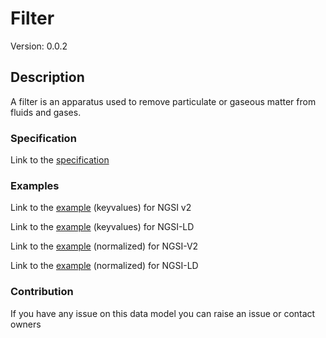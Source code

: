 # Filter
Version: 0.0.2

## Description 

A filter is an apparatus used to remove particulate or gaseous matter from fluids and gases.
### Specification

Link to the [specification](https://github.com/smart-data-models/incubated/tree/master/SAREF/s4bldg/Filter/doc/spec.md)

### Examples

Link to the [example](https://github.com/smart-data-models/incubated/tree/master/SAREF/s4bldg/Filter/examples/example.json) (keyvalues) for NGSI v2

Link to the [example](https://github.com/smart-data-models/incubated/tree/master/SAREF/s4bldg/Filter/examples/example.jsonld) (keyvalues) for NGSI-LD

Link to the [example](https://github.com/smart-data-models/incubated/tree/master/SAREF/s4bldg/Filter/examples/example-normalized.json) (normalized) for NGSI-V2

Link to the [example](https://github.com/smart-data-models/incubated/tree/master/SAREF/s4bldg/Filter/examples/example-normalized.jsonld) (normalized) for NGSI-LD
### Contribution

 If you have any issue on this data model you can raise an issue or contact owners
